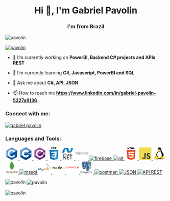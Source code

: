 <h1 align="center">Hi 👋, I'm Gabriel Pavolin</h1>
<h3 align="center">I'm from Brazil</h3>

<p align="left"> <img src="https://komarev.com/ghpvc/?username=pavolin&label=Profile%20views&color=0062ff&style=plastic" alt="pavolin" /> </p>

<p align="left"> <a href="https://github.com/ryo-ma/github-profile-trophy"><img src="https://github-profile-trophy.vercel.app/?username=pavolin" alt="pavolin" /></a> </p>

- 🔭 I’m currently working on **PowerBI, Backend C# projects and APIs REST**

- 🌱 I’m currently learning **C#, Javascript, PowerBI and SQL**

- 💬 Ask me about **C#, API, JSON**

- 📫 How to reach me **https://www.linkedin.com/in/gabriel-pavolin-5327a9136**

<h3 align="left">Connect with me:</h3>
<p align="left">
<a href="https://linkedin.com/in/gabriel pavolin" target="blank"><img align="center" src="https://raw.githubusercontent.com/rahuldkjain/github-profile-readme-generator/master/src/images/icons/Social/linked-in-alt.svg" alt="gabriel pavolin" height="30" width="40" /></a>
</p>

<h3 align="left">Languages and Tools:</h3>
<p align="left"> <a href="https://www.cprogramming.com/" target="_blank" rel="noreferrer"> 
<img src="https://raw.githubusercontent.com/devicons/devicon/master/icons/c/c-original.svg" alt="c" width="40" height="40"/> </a> <a href="https://www.w3schools.com/cpp/" target="_blank" rel="noreferrer"> <img src="https://raw.githubusercontent.com/devicons/devicon/master/icons/cplusplus/cplusplus-original.svg" alt="cplusplus" width="40" height="40"/> </a> <a href="https://www.w3schools.com/cs/" target="_blank" rel="noreferrer"> <img src="https://raw.githubusercontent.com/devicons/devicon/master/icons/csharp/csharp-original.svg" alt="csharp" width="40" height="40"/> </a> <a href="https://www.w3schools.com/css/" target="_blank" rel="noreferrer"> <img src="https://raw.githubusercontent.com/devicons/devicon/master/icons/css3/css3-original-wordmark.svg" alt="css3" width="40" height="40"/> </a> <a href="https://dotnet.microsoft.com/" target="_blank" rel="noreferrer"> <img src="https://raw.githubusercontent.com/devicons/devicon/master/icons/dot-net/dot-net-original-wordmark.svg" alt="dotnet" width="40" height="40"/> </a> <a href="https://expressjs.com" target="_blank" rel="noreferrer"> <img src="https://raw.githubusercontent.com/devicons/devicon/master/icons/express/express-original-wordmark.svg" alt="express" width="40" height="40"/> </a> <a href="https://firebase.google.com/" target="_blank" rel="noreferrer"> <img src="https://www.vectorlogo.zone/logos/firebase/firebase-icon.svg" alt="firebase" width="40" height="40"/> </a> <a href="https://git-scm.com/" target="_blank" rel="noreferrer"> <img src="https://www.vectorlogo.zone/logos/git-scm/git-scm-icon.svg" alt="git" width="40" height="40"/> </a> <a href="https://www.w3.org/html/" target="_blank" rel="noreferrer"> <img src="https://raw.githubusercontent.com/devicons/devicon/master/icons/html5/html5-original-wordmark.svg" alt="html5" width="40" height="40"/> </a> <a href="https://developer.mozilla.org/en-US/docs/Web/JavaScript" target="_blank" rel="noreferrer"> <img src="https://raw.githubusercontent.com/devicons/devicon/master/icons/javascript/javascript-original.svg" alt="javascript" width="40" height="40"/> </a> <a href="https://www.linux.org/" target="_blank" rel="noreferrer"> <img src="https://raw.githubusercontent.com/devicons/devicon/master/icons/linux/linux-original.svg" alt="linux" width="40" height="40"/> </a> <a href="https://www.mongodb.com/" target="_blank" rel="noreferrer"> <img src="https://raw.githubusercontent.com/devicons/devicon/master/icons/mongodb/mongodb-original-wordmark.svg" alt="mongodb" width="40" height="40"/> </a> <a href="https://www.microsoft.com/en-us/sql-server" target="_blank" rel="noreferrer"> <img src="https://www.svgrepo.com/show/303229/microsoft-sql-server-logo.svg" alt="mssql" width="40" height="40"/> </a> <a href="https://www.mysql.com/" target="_blank" rel="noreferrer"> <img src="https://raw.githubusercontent.com/devicons/devicon/master/icons/mysql/mysql-original-wordmark.svg" alt="mysql" width="40" height="40"/> </a> <a href="https://nodejs.org" target="_blank" rel="noreferrer"> <img src="https://raw.githubusercontent.com/devicons/devicon/master/icons/nodejs/nodejs-original-wordmark.svg" alt="nodejs" width="40" height="40"/> </a> <a href="https://www.oracle.com/" target="_blank" rel="noreferrer"> <img src="https://raw.githubusercontent.com/devicons/devicon/master/icons/oracle/oracle-original.svg" alt="oracle" width="40" height="40"/> </a> <a href="https://www.postgresql.org" target="_blank" rel="noreferrer"> <img src="https://raw.githubusercontent.com/devicons/devicon/master/icons/postgresql/postgresql-original-wordmark.svg" alt="postgresql" width="40" height="40"/> </a> <a href="https://postman.com" target="_blank" rel="noreferrer"> <img src="https://www.vectorlogo.zone/logos/getpostman/getpostman-icon.svg" alt="postman" width="40" height="40"/> </a> <a href="https://www.json.org/json-pt.html" target="_blank" rel="noreferrer"> <img src="https://www.google.com/url?sa=i&url=https%3A%2F%2Fuxwing.com%2Frest-api-icon%2F&psig=AOvVaw2IWjsTsZ5Xf48gnKgZDUa3&ust=1679662484356000&source=images&cd=vfe&ved=0CBAQjRxqFwoTCKCq4oaM8v0CFQAAAAAdAAAAABAD" alt="JSON" width="40" height="40"/> </a>
<a href="https://www.redhat.com/pt-br/topics/api/what-is-a-rest-api" target="_blank" rel="noreferrer"> <img src="https://www.google.com/url?sa=i&url=https%3A%2F%2Fuxwing.com%2Fjson-file-icon%2F&psig=AOvVaw36DxY4rfIZf2_syVv0d95n&ust=1679662610025000&source=images&cd=vfe&ved=0CBAQjRxqFwoTCPi8t8KM8v0CFQAAAAAdAAAAABAD" alt="API REST" width="40" height="40"/> </a></p>

<p><img align="left" src="https://github-readme-stats.vercel.app/api/top-langs?username=pavolin&show_icons=true&theme=dark&locale=en&layout=compact" alt="pavolin" /></p>

<p>&nbsp;<img align="center" src="https://github-readme-stats.vercel.app/api?username=pavolin&show_icons=true&theme=dark&locale=en" alt="pavolin" /></p>

<p><img align="center" src="https://github-readme-streak-stats.herokuapp.com/?user=pavolin&theme=dark" alt="pavolin" /></p>
